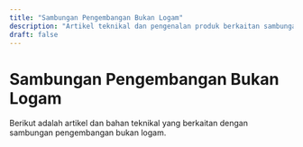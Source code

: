 ```yaml
---
title: "Sambungan Pengembangan Bukan Logam"
description: "Artikel teknikal dan pengenalan produk berkaitan sambungan pengembangan bukan logam"
draft: false
---
```


# Sambungan Pengembangan Bukan Logam

Berikut adalah artikel dan bahan teknikal yang berkaitan dengan sambungan pengembangan bukan logam.